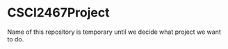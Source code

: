 # CSCI2467Project

Name of this repository is temporary until we decide what project we want to do.
